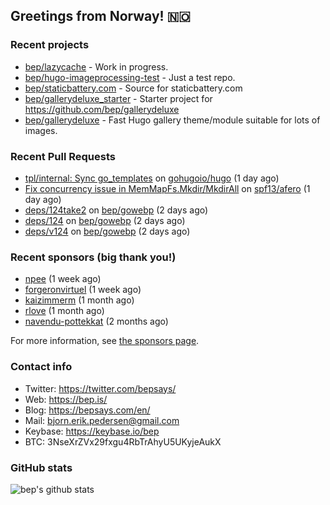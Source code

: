 ## Greetings from Norway! 🇳🇴

### Recent projects

- [bep/lazycache](https://github.com/bep/lazycache) - Work in progress.
- [bep/hugo-imageprocessing-test](https://github.com/bep/hugo-imageprocessing-test) - Just a test repo.
- [bep/staticbattery.com](https://github.com/bep/staticbattery.com) - Source for staticbattery.com
- [bep/gallerydeluxe_starter](https://github.com/bep/gallerydeluxe_starter) - Starter project for https://github.com/bep/gallerydeluxe
- [bep/gallerydeluxe](https://github.com/bep/gallerydeluxe) - Fast Hugo gallery theme/module suitable for lots of images.

### Recent Pull Requests

- [tpl/internal: Sync go_templates](https://github.com/gohugoio/hugo/pull/10437) on [gohugoio/hugo](https://github.com/gohugoio/hugo) (1 day ago)
- [Fix concurrency issue in MemMapFs.Mkdir/MkdirAll](https://github.com/spf13/afero/pull/379) on [spf13/afero](https://github.com/spf13/afero) (1 day ago)
- [deps/124take2](https://github.com/bep/gowebp/pull/4) on [bep/gowebp](https://github.com/bep/gowebp) (2 days ago)
- [deps/124](https://github.com/bep/gowebp/pull/3) on [bep/gowebp](https://github.com/bep/gowebp) (2 days ago)
- [deps/v124](https://github.com/bep/gowebp/pull/2) on [bep/gowebp](https://github.com/bep/gowebp) (2 days ago)

### Recent sponsors (big thank you!)

- [npee](https://github.com/npee) (1 week ago)
- [forgeronvirtuel](https://github.com/forgeronvirtuel) (1 week ago)
- [kaizimmerm](https://github.com/kaizimmerm) (1 month ago)
- [rlove](https://github.com/rlove) (1 month ago)
- [navendu-pottekkat](https://github.com/navendu-pottekkat) (2 months ago)

For more information, see [the sponsors page](https://github.com/sponsors/bep/).

### Contact info
- Twitter: https://twitter.com/bepsays/
- Web: https://bep.is/
- Blog: https://bepsays.com/en/
- Mail: bjorn.erik.pedersen@gmail.com
- Keybase: https://keybase.io/bep
- BTC: 3NseXrZVx29fxgu4RbTrAhyU5UKyjeAukX


### GitHub stats
![bep's github stats](https://github-readme-stats.vercel.app/api?username=bep&count_private=true&hide_title=true)

